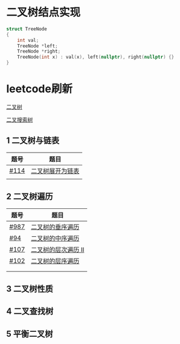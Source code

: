 # 二叉树结点实现

```c++
struct TreeNode
{
    int val;
    TreeNode *left;
    TreeNode *right;
    TreeNode(int x) : val(x), left(nullptr), right(nullptr) {}
}
```

# leetcode刷新

[二叉树]( https://leetcode-cn.com/explore/learn/card/data-structure-binary-tree/ )

[二叉搜索树]( https://leetcode-cn.com/explore/learn/card/introduction-to-data-structure-binary-search-tree/ )



## 1 二叉树与链表

| 题号                                                         | 题目                                                         |
| ------------------------------------------------------------ | ------------------------------------------------------------ |
| [#114](https://leetcode-cn.com/problems/flatten-binary-tree-to-linked-list/) | [二叉树展开为链表](https://leetcode-cn.com/problems/flatten-binary-tree-to-linked-list/) |
|                                                              |                                                              |



## 2 二叉树遍历

| 题号                                                         | 题目                                                         |
| ------------------------------------------------------------ | ------------------------------------------------------------ |
| [#987](https://leetcode-cn.com/problems/vertical-order-traversal-of-a-binary-tree/) | [二叉树的垂序遍历](https://leetcode-cn.com/problems/vertical-order-traversal-of-a-binary-tree/) |
| [#94](https://leetcode-cn.com/problems/binary-tree-inorder-traversal/) | [二叉树的中序遍历](https://leetcode-cn.com/problems/binary-tree-inorder-traversal/) |
| [#107](https://leetcode-cn.com/problems/binary-tree-level-order-traversal-ii/) | [二叉树的层次遍历 II](https://leetcode-cn.com/problems/binary-tree-level-order-traversal-ii/) |
| [#102](https://leetcode-cn.com/problems/binary-tree-level-order-traversal/) | [二叉树的层序遍历](https://leetcode-cn.com/problems/binary-tree-level-order-traversal/) |
|                                                              |                                                              |
|                                                              |                                                              |



## 3 二叉树性质









## 4 二叉查找树





## 5 平衡二叉树





